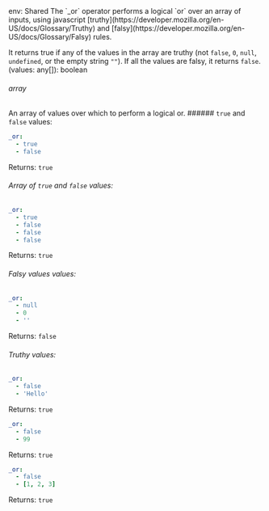 <TITLE>_or</TITLE>
<METADATA>env: Shared</METADATA>
<DESCRIPTION>The `_or` operator performs a logical `or` over an array of inputs, using javascript [truthy](https://developer.mozilla.org/en-US/docs/Glossary/Truthy) and [falsy](https://developer.mozilla.org/en-US/docs/Glossary/Falsy) rules.

It returns true if any of the values in the array are truthy (not `false`, `0`, `null`, `undefined`, or the empty string `""`). If all the values are falsy, it returns `false`.</DESCRIPTION>
<USAGE>(values: any[]): boolean

###### array

An array of values over which to perform a logical or.</USAGE>
<EXAMPLES>###### `true` and `false` values:

```yaml
_or:
  - true
  - false
```

Returns: `true`

###### Array of `true` and `false` values:

```yaml
_or:
  - true
  - false
  - false
  - false
```

Returns: `true`

###### Falsy values values:

```yaml
_or:
  - null
  - 0
  - ''
```

Returns: `false`

###### Truthy values:

```yaml
_or:
  - false
  - 'Hello'
```

Returns: `true`

```yaml
_or:
  - false
  - 99
```

Returns: `true`

```yaml
_or:
  - false
  - [1, 2, 3]
```

Returns: `true`</EXAMPLES>
